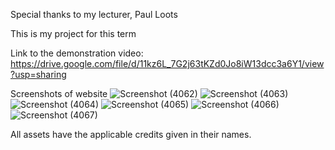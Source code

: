 Special thanks to my lecturer, Paul Loots


This is my project for this term

Link to the demonstration video:
https://drive.google.com/file/d/11kz6L_7G2j63tKZd0Jo8iW13dcc3a6Y1/view?usp=sharing


Screenshots of website
![Screenshot (4062)](https://github.com/AnemiB/trem3final/assets/125360666/fe60cdfe-b3af-4c8f-aae5-f337bb09dbde)
![Screenshot (4063)](https://github.com/AnemiB/trem3final/assets/125360666/0650a8c4-9c3f-47d9-8048-93f408f9aa09)
![Screenshot (4064)](https://github.com/AnemiB/trem3final/assets/125360666/d0c08fa9-c843-44a4-b154-39f9881b8c58)
![Screenshot (4065)](https://github.com/AnemiB/trem3final/assets/125360666/7bbde4d3-cd1a-46f5-85df-59a1ef72b0f4)
![Screenshot (4066)](https://github.com/AnemiB/trem3final/assets/125360666/b7f51ebd-0f00-4fc0-9c4a-1e3a6a70d375)
![Screenshot (4067)](https://github.com/AnemiB/trem3final/assets/125360666/f7698d7a-e9c2-4705-87cf-22f3144b20a2)

All assets have the applicable credits given in their names.
